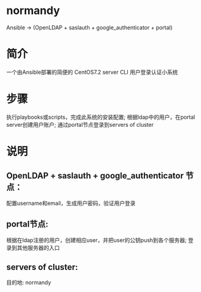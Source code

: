 # normandy
Ansible -> (OpenLDAP + saslauth + google_authenticator + portal)

# 简介
一个由Ansible部署的简便的 CentOS7.2 server CLI 用户登录认证小系统

# 步骤
执行playbooks或scripts，完成此系统的安装配置;
根据ldap中的用户，在portal server创建用户账户;
通过portal节点登录到servers of cluster

# 说明
## OpenLDAP + saslauth + google_authenticator 节点：
配置username和email，生成用户密码，验证用户登录

## portal节点:
根据在ldap注册的用户，创建相应user，并把user的公钥push到各个服务器;
登录到其他服务器的入口

## servers of cluster:
目的地: normandy
